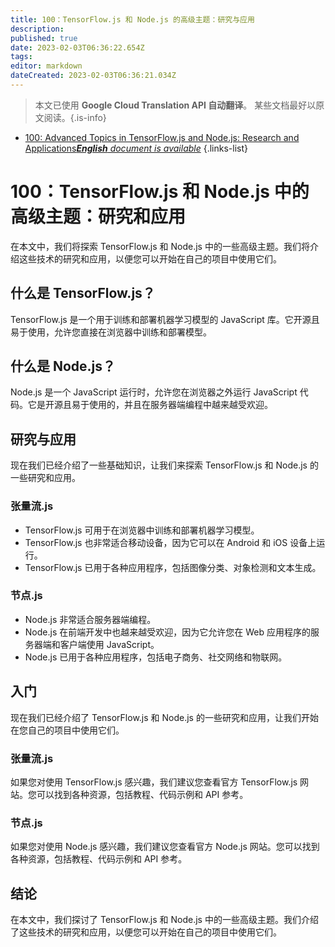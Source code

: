 ```yaml
---
title: 100：TensorFlow.js 和 Node.js 的高级主题：研究与应用
description: 
published: true
date: 2023-02-03T06:36:22.654Z
tags: 
editor: markdown
dateCreated: 2023-02-03T06:36:21.034Z
---
```


> 本文已使用 **Google Cloud Translation API 自动翻译**。
某些文档最好以原文阅读。{.is-info}



- [100: Advanced Topics in TensorFlow.js and Node.js: Research and Applications***English** document is available*](/en/Knowledge-base/TensorFlow-js/Learning/100-advanced-topics-in-tensorflow-js-and-node-js-research-and-applications)
{.links-list}


# 100：TensorFlow.js 和 Node.js 中的高级主题：研究和应用

在本文中，我们将探索 TensorFlow.js 和 Node.js 中的一些高级主题。我们将介绍这些技术的研究和应用，以便您可以开始在自己的项目中使用它们。

## 什么是 TensorFlow.js？

TensorFlow.js 是一个用于训练和部署机器学习模型的 JavaScript 库。它开源且易于使用，允许您直接在浏览器中训练和部署模型。

## 什么是 Node.js？

Node.js 是一个 JavaScript 运行时，允许您在浏览器之外运行 JavaScript 代码。它是开源且易于使用的，并且在服务器端编程中越来越受欢迎。

## 研究与应用

现在我们已经介绍了一些基础知识，让我们来探索 TensorFlow.js 和 Node.js 的一些研究和应用。

### 张量流.js

- TensorFlow.js 可用于在浏览器中训练和部署机器学习模型。
- TensorFlow.js 也非常适合移动设备，因为它可以在 Android 和 iOS 设备上运行。
- TensorFlow.js 已用于各种应用程序，包括图像分类、对象检测和文本生成。

### 节点.js

- Node.js 非常适合服务器端编程。
- Node.js 在前端开发中也越来越受欢迎，因为它允许您在 Web 应用程序的服务器端和客户端使用 JavaScript。
- Node.js 已用于各种应用程序，包括电子商务、社交网络和物联网。

## 入门

现在我们已经介绍了 TensorFlow.js 和 Node.js 的一些研究和应用，让我们开始在您自己的项目中使用它们。

### 张量流.js

如果您对使用 TensorFlow.js 感兴趣，我们建议您查看官方 TensorFlow.js 网站。您可以找到各种资源，包括教程、代码示例和 API 参考。

### 节点.js

如果您对使用 Node.js 感兴趣，我们建议您查看官方 Node.js 网站。您可以找到各种资源，包括教程、代码示例和 API 参考。

## 结论

在本文中，我们探讨了 TensorFlow.js 和 Node.js 中的一些高级主题。我们介绍了这些技术的研究和应用，以便您可以开始在自己的项目中使用它们。